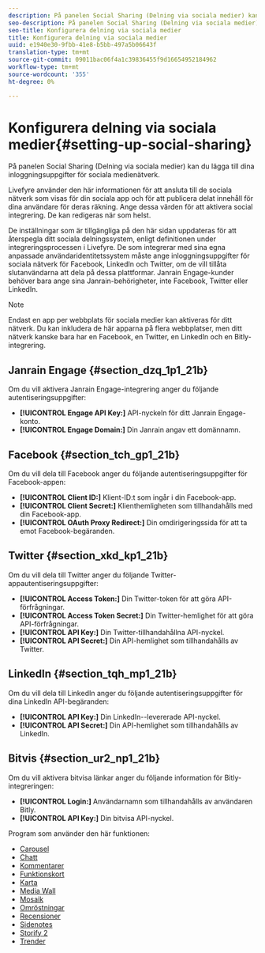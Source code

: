 ```yaml
---
description: På panelen Social Sharing (Delning via sociala medier) kan du lägga till dina inloggningsuppgifter för sociala medienätverk.
seo-description: På panelen Social Sharing (Delning via sociala medier) kan du lägga till dina inloggningsuppgifter för sociala medienätverk.
seo-title: Konfigurera delning via sociala medier
title: Konfigurera delning via sociala medier
uuid: e1940e30-9fbb-41e8-b5bb-497a5b06643f
translation-type: tm+mt
source-git-commit: 09011bac06f4a1c39836455f9d16654952184962
workflow-type: tm+mt
source-wordcount: '355'
ht-degree: 0%

---
```



# Konfigurera delning via sociala medier{#setting-up-social-sharing}

På panelen Social Sharing (Delning via sociala medier) kan du lägga till dina inloggningsuppgifter för sociala medienätverk.

Livefyre använder den här informationen för att ansluta till de sociala nätverk som visas för din sociala app och för att publicera delat innehåll för dina användare för deras räkning. Ange dessa värden för att aktivera social integrering. De kan redigeras när som helst.

De inställningar som är tillgängliga på den här sidan uppdateras för att återspegla ditt sociala delningssystem, enligt definitionen under integreringsprocessen i Livefyre. De som integrerar med sina egna anpassade användaridentitetssystem måste ange inloggningsuppgifter för sociala nätverk för Facebook, LinkedIn och Twitter, om de vill tillåta slutanvändarna att dela på dessa plattformar. Janrain Engage-kunder behöver bara ange sina Janrain-behörigheter, inte Facebook, Twitter eller LinkedIn.

>[!NOTE]
>
>Endast en app per webbplats för sociala medier kan aktiveras för ditt nätverk. Du kan inkludera de här apparna på flera webbplatser, men ditt nätverk kanske bara har en Facebook, en Twitter, en LinkedIn och en Bitly-integrering.

## Janrain Engage {#section_dzq_1p1_21b}

Om du vill aktivera Janrain Engage-integrering anger du följande autentiseringsuppgifter:

* **[!UICONTROL Engage API Key:]** API-nyckeln för ditt Janrain Engage-konto.
* **[!UICONTROL Engage Domain:]** Din Janrain angav ett domännamn.

## Facebook {#section_tch_gp1_21b}

Om du vill dela till Facebook anger du följande autentiseringsuppgifter för Facebook-appen:

* **[!UICONTROL Client ID:]** Klient-ID:t som ingår i din Facebook-app.
* **[!UICONTROL Client Secret:]** Klienthemligheten som tillhandahålls med din Facebook-app.
* **[!UICONTROL OAuth Proxy Redirect:]** Din omdirigeringssida för att ta emot Facebook-begäranden.

## Twitter {#section_xkd_kp1_21b}

Om du vill dela till Twitter anger du följande Twitter-appautentiseringsuppgifter:

* **[!UICONTROL Access Token:]** Din Twitter-token för att göra API-förfrågningar.
* **[!UICONTROL Access Token Secret:]** Din Twitter-hemlighet för att göra API-förfrågningar.
* **[!UICONTROL API Key:]** Din Twitter-tillhandahållna API-nyckel.
* **[!UICONTROL API Secret:]** Din API-hemlighet som tillhandahålls av Twitter.

## LinkedIn {#section_tqh_mp1_21b}

Om du vill dela till LinkedIn anger du följande autentiseringsuppgifter för dina LinkedIn API-begäranden:

* **[!UICONTROL API Key:]** Din LinkedIn--levererade API-nyckel.
* **[!UICONTROL API Secret:]** Din API-hemlighet som tillhandahålls av LinkedIn.

## Bitvis {#section_ur2_np1_21b}

Om du vill aktivera bitvisa länkar anger du följande information för Bitly-integreringen:

* **[!UICONTROL Login:]** Användarnamn som tillhandahålls av användaren Bitly.
* **[!UICONTROL API Key:]** Din bitvisa API-nyckel.



Program som använder den här funktionen:
* [Carousel](/help/using/c-about-apps/c-carousel-app/c-carousel-app.md#c_carousel_app)
* [Chatt](/help/using/c-about-apps/c-chat-app/c-chat-app.md#c_chat_app)
* [Kommentarer](/help/using/c-about-apps/c-comments/c-comments.md)
* [Funktionskort](/help/using/c-about-apps/c-feature-card-app/c-feature-card-app.md#c_feature_card_app)
* [Karta](/help/using/c-about-apps/c-map-app/c-map-app.md#c_map_app)
* [Media Wall](/help/using/c-about-apps/c-media-wall-app/c-media-wall-app.md#c_media_wall_app)
* [Mosaik](/help/using/c-about-apps/c-mosaic-app/c-mosaic-app.md#c_mosaic_app)
* [Omröstningar](/help/using/c-about-apps/c-polls-app/c-polls-app.md#c_polls_app)
* [Recensioner](/help/using/c-about-apps/c-reviews-app/c-reviews-app.md#c_reviews_app)
* [Sidenotes](/help/using/c-about-apps/c-sidenotes-app/c-sidenotes-app.md#c_sidenotes_app)
* [Storify 2](/help/using/c-about-apps/c-storify2/c-storify2.md#c_storify2)
* [Trender](/help/using/c-about-apps/c-trending-app/c-trending-app.md#c_trending_app)

